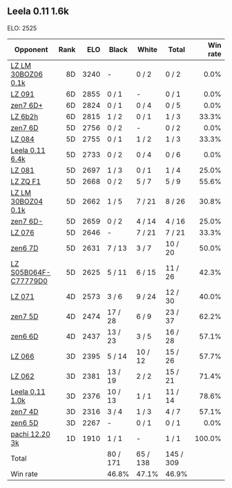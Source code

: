 ## Leela 0.11 1.6k ##

ELO: 2525

Opponent | Rank | ELO | Black | White | Total | Win rate
---------|-----:|----:|-------|-------|-------|-------:
[LZ LM 30BOZ06 0.1k](LZ%20LM%2030BOZ06%200.1k.md) | 8D | 3240 | - | 0 / 2 | 0 / 2 | 0.0%
[LZ 091](LZ%20091.md) | 6D | 2855 | 0 / 1 | - | 0 / 1 | 0.0%
[zen7 6D+](zen7%206D+.md) | 6D | 2824 | 0 / 1 | 0 / 4 | 0 / 5 | 0.0%
[LZ 6b2h](LZ%206b2h.md) | 6D | 2815 | 1 / 2 | 0 / 1 | 1 / 3 | 33.3%
[zen7 6D](zen7%206D.md) | 5D | 2756 | 0 / 2 | - | 0 / 2 | 0.0%
[LZ 084](LZ%20084.md) | 5D | 2755 | 0 / 1 | 1 / 2 | 1 / 3 | 33.3%
[Leela 0.11 6.4k](Leela%200.11%206.4k.md) | 5D | 2733 | 0 / 2 | 0 / 4 | 0 / 6 | 0.0%
[LZ 081](LZ%20081.md) | 5D | 2697 | 1 / 3 | 0 / 1 | 1 / 4 | 25.0%
[LZ ZQ F1](LZ%20ZQ%20F1.md) | 5D | 2668 | 0 / 2 | 5 / 7 | 5 / 9 | 55.6%
[LZ LM 30BOZ04 0.1k](LZ%20LM%2030BOZ04%200.1k.md) | 5D | 2662 | 1 / 5 | 7 / 21 | 8 / 26 | 30.8%
[zen7 6D-](zen7%206D-.md) | 5D | 2659 | 0 / 2 | 4 / 14 | 4 / 16 | 25.0%
[LZ 076](LZ%20076.md) | 5D | 2646 | - | 7 / 21 | 7 / 21 | 33.3%
[zen6 7D](zen6%207D.md) | 5D | 2631 | 7 / 13 | 3 / 7 | 10 / 20 | 50.0%
[LZ S05B064F-C77779D0](LZ%20S05B064F-C77779D0.md) | 5D | 2625 | 5 / 11 | 6 / 15 | 11 / 26 | 42.3%
[LZ 071](LZ%20071.md) | 4D | 2573 | 3 / 6 | 9 / 24 | 12 / 30 | 40.0%
[zen7 5D](zen7%205D.md) | 4D | 2474 | 17 / 28 | 6 / 9 | 23 / 37 | 62.2%
[zen6 6D](zen6%206D.md) | 4D | 2437 | 13 / 23 | 3 / 5 | 16 / 28 | 57.1%
[LZ 066](LZ%20066.md) | 3D | 2395 | 5 / 14 | 10 / 12 | 15 / 26 | 57.7%
[LZ 062](LZ%20062.md) | 3D | 2381 | 13 / 19 | 2 / 2 | 15 / 21 | 71.4%
[Leela 0.11 1.0k](Leela%200.11%201.0k.md) | 3D | 2376 | 10 / 13 | 1 / 1 | 11 / 14 | 78.6%
[zen7 4D](zen7%204D.md) | 3D | 2316 | 3 / 4 | 1 / 3 | 4 / 7 | 57.1%
[zen6 5D](zen6%205D.md) | 3D | 2267 | - | 0 / 1 | 0 / 1 | 0.0%
[pachi 12.20 3k](pachi%2012.20%203k.md) | 1D | 1910 | 1 / 1 | - | 1 / 1 | 100.0%
Total | | | 80 / 171 | 65 / 138 | 145 / 309 | 
Win rate| | | 46.8% | 47.1% | 46.9% | 
